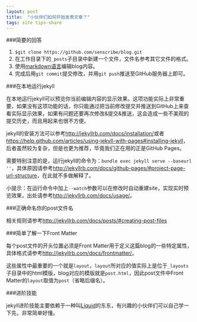 ```yaml
---
layout: post
title:  "小伙伴们如何开始发表文章？"
tags: site tips-share
---
```


###简要的回答

1. `$git clone https://github.com/senscribe/blog.git`
2. 在工作目录下的`_posts`子目录中新建一个文件，文件名参考其它文件的格式。
3. 使用[markdown语言](http://daringfireball.net/projects/markdown/syntax)编辑blog内容。
4. 完成后用`git commit`提交修改，并用`git push`推送至GitHub服务器上即可。

###在本地运行jekyll

在本地运行jekyll可以预览你当前编辑内容的显示效果。这项功能实际上非常重要，如果没有这项功能的话，你只能通过把当前修改提交并推送到GitHub上来查看实际显示效果，如果有问题还要再次修改&提交&推送，这会造成一些不美观的提交历史，而且用起来也很不方便。

jekyll的安装方法可以参考<http://jekyllrb.com/docs/installation/>或者<https://help.github.com/articles/using-jekyll-with-pages#installing-jekyll>，后者虽然较为复杂，但是也更为推荐，毕竟我们正在用的正是GitHub Pages。

需要特别注意的是，运行jekyll的命令为：`bundle exec jekyll serve --baseurl ''`，具体原因请参考<http://jekyllrb.com/docs/github-pages/#project-page-url-structure>，在此就不多做解释了。

小提示：在运行命令中加上`--watch`参数可以在修改时自动重建site，实现实时预览效果，出处请参考<http://jekyllrb.com/docs/usage/>。

###正确命名你的post文件名

相关规则请参考<http://jekyllrb.com/docs/posts/#creating-post-files>

###简单了解一下Front Matter

每个post文件的开头位置必须是Front Matter用于定义这篇blog的一些特定属性，具体格式请参考<http://jekyllrb.com/docs/frontmatter/>。

这些属性中最重要的一个就是`layout`，`layout`所对应的值实际上是位于`_layouts`子目录中的html模版，blog对应的模版就是`post.html`，因此post文件中Front Matter的`layout`取值为`post`（省略后缀名）。

###进阶技能

jekyll进阶技能主要依赖于一种叫[Liquid](http://wiki.shopify.com/Liquid)的东东，有兴趣的小伙伴们可以自己学一下先，非常简单好懂。